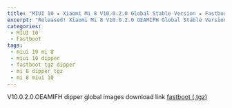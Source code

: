 ```yaml
---
title: "MIUI 10 ★ Xiaomi Mi 8 V10.0.2.0 Global Stable Version ★ Fastboot ROM Download"
excerpt: "Released! Xiaomi Mi 8 V10.0.2.0 OEAMIFH Global Stable Version Fastboot File Download"
categories:
 - MIUI 10
 - Fastboot
tags:
 - miui 10 mi 8
 - miui 10 dipper
 - fastboot tgz dipper
 - mi 8 dipper tgz
 - mi 8 miui 10
---
```


V10.0.2.0.OEAMIFH dipper global images download link [fastboot (.tgz)](http://bigota.d.miui.com/V10.0.2.0.OEAMIFH/dipper_global_images_V10.0.2.0.OEAMIFH_20180912.0000.00_8.1_global_7d6e5e4b45.tgz)
